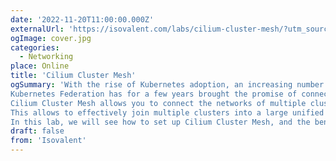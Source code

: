 ```yaml
---
date: '2022-11-20T11:00:00.000Z'
externalUrl: 'https://isovalent.com/labs/cilium-cluster-mesh/?utm_source=website-cilium&utm_medium=referral&utm_campaign=cilium-lab'
ogImage: cover.jpg
categories:
  - Networking
place: Online
title: 'Cilium Cluster Mesh'
ogSummary: 'With the rise of Kubernetes adoption, an increasing number of clusters is deployed for various needs, and it is becoming common for companies to have clusters running on multiple cloud providers, as well as on-premise.
Kubernetes Federation has for a few years brought the promise of connecting these clusters into multi-zone layers, but latency issues are more often than not preventing such architectures.
Cilium Cluster Mesh allows you to connect the networks of multiple clusters in such as way that pods in each cluster can discover and access services in all other clusters of the mesh, provided all the clusters run Cilium as their CNI.
This allows to effectively join multiple clusters into a large unified network, regardless of the Kubernetes distribution each of them is running.
In this lab, we will see how to set up Cilium Cluster Mesh, and the benefits from such an architecture.'
draft: false
from: 'Isovalent'
---
```

